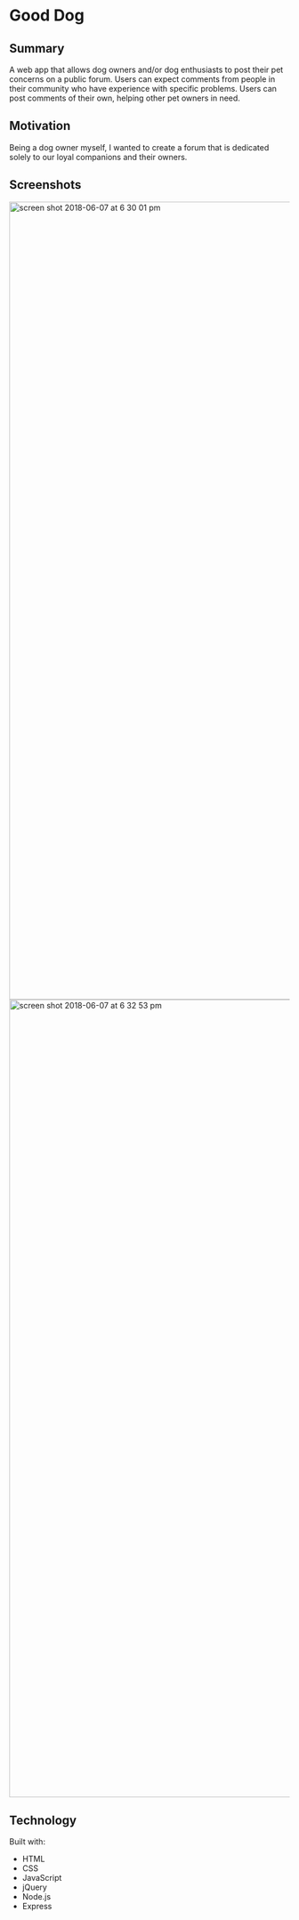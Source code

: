 # Good Dog

## Summary
A web app that allows dog owners and/or dog enthusiasts to post their pet concerns on a public forum. Users can expect comments from people in their community who have experience with specific problems. Users can post comments of their own, helping other pet owners in need.

## Motivation
Being a dog owner myself, I wanted to create a forum that is dedicated solely to our loyal companions and their owners.

## Screenshots
<img width="1434" alt="screen shot 2018-06-07 at 6 30 01 pm" src="https://user-images.githubusercontent.com/32852757/41134377-e8d453c4-6a80-11e8-8c2a-e7f2fa82e6d0.png">

<img width="1434" alt="screen shot 2018-06-07 at 6 32 53 pm" src="https://user-images.githubusercontent.com/32852757/41134458-441de09c-6a81-11e8-98cd-7a3481646ebb.png">

## Technology
Built with:
- HTML
- CSS
- JavaScript
- jQuery
- Node.js
- Express
